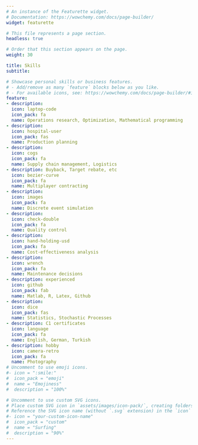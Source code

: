 ```yaml
---
# An instance of the Featurette widget.
# Documentation: https://wowchemy.com/docs/page-builder/
widget: featurette

# This file represents a page section.
headless: true

# Order that this section appears on the page.
weight: 30

title: Skills
subtitle:

# Showcase personal skills or business features.
# - Add/remove as many `feature` blocks below as you like.
# - For available icons, see: https://wowchemy.com/docs/page-builder/#icons
feature:
- description: 
  icon: laptop-code
  icon_pack: fa
  name: Operations research, Optimization, Mathematical programming
- description: 
  icon: hospital-user
  icon_pack: fas
  name: Production planning   
- description: 
  icon: cogs
  icon_pack: fa
  name: Supply chain management, Logistics
- description: Buyback, Target rebate, etc
  icon: bezier-curve
  icon_pack: fa
  name: Multiplayer contracting  
- description: 
  icon: images
  icon_pack: fa
  name: Discrete event simulation  
- description: 
  icon: check-double
  icon_pack: fa
  name: Quality control 
- description: 
  icon: hand-holding-usd
  icon_pack: fa
  name: Cost-effectiveness analysis 
- description: 
  icon: wrench
  icon_pack: fa
  name: Maintenance decisions  
- description: experienced
  icon: github
  icon_pack: fab
  name: Matlab, R, Latex, Github  
- description: 
  icon: dice
  icon_pack: fas
  name: Statistics, Stochastic Processes  
- description: C1 certificates
  icon: language
  icon_pack: fa
  name: English, German, Turkish 
- description: hobby
  icon: camera-retro
  icon_pack: fa
  name: Photography  
# Uncomment to use emoji icons.
#- icon = ":smile:"
#  icon_pack = "emoji"
#  name = "Emojiness"
#  description = "100%"  

# Uncomment to use custom SVG icons.
# Place custom SVG icon in `assets/images/icon-pack/`, creating folders if necessary.
# Reference the SVG icon name (without `.svg` extension) in the `icon` field.
#- icon = "your-custom-icon-name"
#  icon_pack = "custom"
#  name = "Surfing"
#  description = "90%"
---
```

